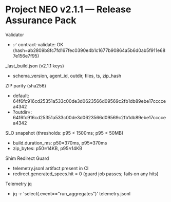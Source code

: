 ﻿# Project NEO v2.1.1 — Release Assurance Pack

Validator
- ✅ contract-validate: OK (hash=ab2809b8fc7fd167fec0390e4b1c1677b90864a5b6d0ab5f911e687e156e7f95)

_last_build.json (v2.1.1 keys)
- schema_version, agent_id, outdir, files, ts, zip_hash

ZIP parity (sha256)
- default: 64f6fc916cd25351a533c00de3d0623566d09569c2fb1db89ebe17ccccea4342
- ?outdir=: 64f6fc916cd25351a533c00de3d0623566d09569c2fb1db89ebe17ccccea4342

SLO snapshot (thresholds: p95 < 1500ms; p95 < 50MB)
- build.duration_ms: p50≈370ms, p95≈370ms
- zip_bytes: p50≈14KB, p95≈14KB

Shim Redirect Guard
- telemetry.jsonl artifact present in CI
- redirect.generated_specs.hit = 0 (guard job passes; fails on any hits)

Telemetry jq
- jq -r 'select(.event=="run_aggregates")' telemetry.jsonl
